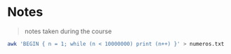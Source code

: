 # Notes

> notes taken during the course

<!-- https://gitignore.io -->
<!-- https://github.com/github/gitignore -->

```sh
awk 'BEGIN { n = 1; while (n < 10000000) print (n++) }' > numeros.txt
```
